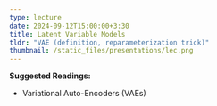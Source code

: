 ```yaml
---
type: lecture
date: 2024-09-12T15:00:00+3:30
title: Latent Variable Models 
tldr: "VAE (definition, reparameterization trick)"
thumbnail: /static_files/presentations/lec.png
---
```

**Suggested Readings:**
- Variational Auto-Encoders (VAEs)